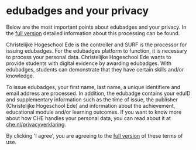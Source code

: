 # edubadges and your privacy

Below are the most important points about edubadges and your privacy. In the [full version](https://raw.githubusercontent.com/edubadges/privacy/master/mbo/christelijke-hogeschool-ede/edubadges-formal-text-en.md) detailed information about this processing can be found.

Christelijke Hogeschool Ede is the controller and SURF is the processor for issuing edubadges. For the edubadges platform to function, it is necessary to process your personal data. Christelijke Hogeschool Ede wants to provide students with digital evidence by awarding edubadges. With edubadges, students can demonstrate that they have certain skills and/or knowledge.

To issue edubadges, your first name, last name, a unique identifiere and email address are processed. In addition, the edubadge contains your eduID and supplementary information such as the time of issue, the publisher (Christelijke Hogeschool Ede) and information about the achievement, educational module and/or learning outcomes. If you want to know more about how CHE handles your personal data, you can read about it at [che.nl/privacyverklaring](https://www.che.nl/privacyverklaring).

By clicking 'I agree', you are agreeing to the [full version](https://raw.githubusercontent.com/edubadges/privacy/master/mbo/christelijke-hogeschool-ede/edubadges-formal-text-en.md) of these terms of use.
